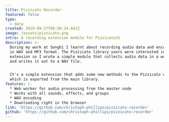 ```yaml
---
title: Pizzicato Recorder
featured: false
type:
  - data
created: 2019-09-27T08:50:14.841Z
image: /assets/pizzicato.png
intro: A recording extension module for PizzicatoJS
description: >-
  During my work at Songhi I learnt about recording audio data and encoding this
  in WAV and MP3 format. The Pizzicato library users were interested in an
  extension so I wrote a simple module that collects audio data in a web worker
  and writes it out to a WAV file.


  It's a simple extension that adds some new methods to the Pizzicato object
  which is exported from the main library.
features: |-
  * Web worker for audio processing from the master node
  * Works with all sounds, effects, and groups
  * WAV encoding 
  * Downloading right in the browser
link: 'https://github.com/christoph-phillips/pizzicato-recorder'
github: 'https://github.com/christoph-phillips/pizzicato-recorder'
---
```


